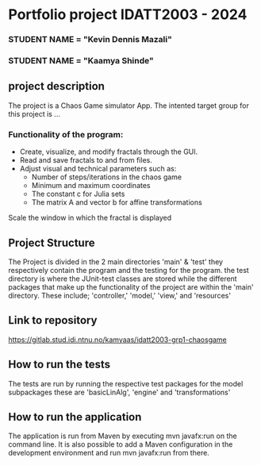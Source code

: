 # Portfolio project IDATT2003 - 2024

### STUDENT NAME = "Kevin Dennis Mazali"
### STUDENT NAME = "Kaamya Shinde"

## project description

The project is a Chaos Game simulator App. 
The intented target group for this project is ...

### Functionality of the program:
- Create, visualize, and modify fractals through the GUI.
- Read and save fractals to and from files.
- Adjust visual and technical parameters such as:
   - Number of steps/iterations in the chaos game
   - Minimum and maximum coordinates
   - The constant c for Julia sets
   - The matrix A and vector b for affine transformations

Scale the window in which the fractal is displayed

## Project Structure

The Project is divided in the 2 main directories 'main' & 'test' they respectively contain the program and the testing for the program.
the test directory is where the JUnit-test classes are stored while the different packages that make up the functionality of the project
are within the 'main' directory. These include; 'controller,' 'model,' 'view,' and 'resources'

## Link to repository
[https://gitlab.stud.idi.ntnu.no/kamyaas/idatt2003-grp1-chaosgame
](https://github.com/kaamyashinde/ChaosGame)

## How to run the tests
The tests are run by running the respective test packages for the model subpackages
these are 'basicLinAlg', 'engine' and 'transformations'


## How to run the application
The application is run from Maven by executing mvn javafx:run on the command line. It is also possible to add a Maven configuration in the development environment and run mvn javafx:run from there.
 



